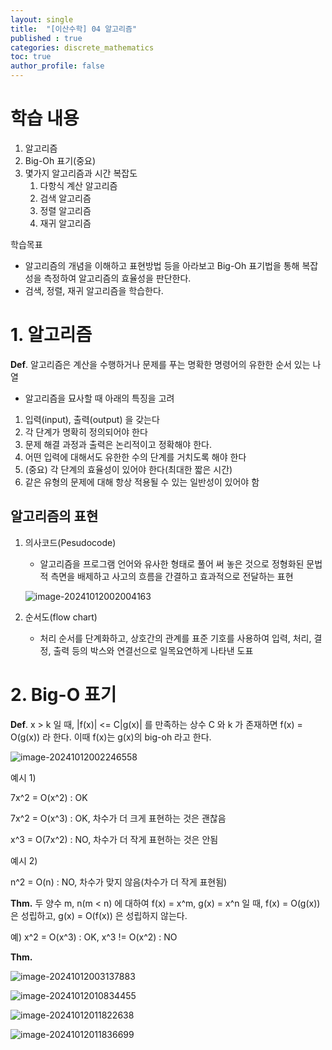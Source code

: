 ```yaml
---
layout: single
title:  "[이산수학] 04 알고리즘"
published : true
categories: discrete_mathematics
toc: true
author_profile: false
---
```


# 학습 내용

1. 알고리즘
2. Big-Oh 표기(중요)
3. 몇가지 알고리즘과 시간 복잡도
   1. 다항식 계산 알고리즘
   2. 검색 알고리즘
   3. 정렬 알고리즘
   4. 재귀 알고리즘

학습목표

- 알고리즘의 개념을 이해하고 표현방법 등을 아라보고 Big-Oh 표기법을 통해 복잡성을 측정하여 알고리즘의 효율성을 판단한다.
- 검색, 정렬, 재귀 알고리즘을 학습한다.

# 1. 알고리즘

**Def**. 알고리즘은 계산을 수행하거나 문제를 푸는 명확한 명령어의 유한한 순서 있는 나열

- 알고리즘을 묘사할 때 아래의 특징을 고려

1. 입력(input), 출력(output) 을 갖는다
2. 각 단계가 명확히 정의되어야 한다
3. 문제 해결 과정과 출력은 논리적이고 정확해야 한다.
4. 어떤 입력에 대해서도 유한한 수의 단계를 거치도록 해야 한다
5. (중요) 각 단계의 효율성이 있어야 한다(최대한 짧은 시간)
6. 같은 유형의 문제에 대해 항상 적용될 수 있는 일반성이 있어야 함

## 알고리즘의 표현

1. 의사코드(Pesudocode)

   - 알고리즘을 프로그램 언어와 유사한 형태로 풀어 써 놓은 것으로 정형화된 문법적 측면을 배제하고 사고의 흐름을 간결하고 효과적으로 전달하는 표현

   ![image-20241012002004163]({{site.url}}/images/2024-10-11-discrete_mathematics_4/image-20241012002004163.png)

2. 순서도(flow chart)

   - 처리 순서를 단계화하고, 상호간의 관계를 표준 기호를 사용하여 입력, 처리, 결정, 출력 등의 박스와 연결선으로 일목요연하게 나타낸 도표

# 2. Big-O 표기

**Def**. x > k 일 때, |f(x)| <= C|g(x)| 를 만족하는 상수 C 와 k 가 존재하면 f(x) = O(g(x)) 라 한다. 이때 f(x)는 g(x)의 big-oh 라고 한다.

![image-20241012002246558]({{site.url}}/images/2024-10-11-discrete_mathematics_4/image-20241012002246558.png)

예시 1)

7x^2 = O(x^2) : OK

7x^2 = O(x^3) : OK, 차수가 더 크게 표현하는 것은 괜찮음

x^3 = O(7x^2) : NO, 차수가 더 작게 표현하는 것은 안됨



예시 2)

n^2 = O(n) : NO, 차수가 맞지 않음(차수가 더 작게 표현됨)



**Thm.** 두 양수 m, n(m < n) 에 대하여 f(x) = x^m, g(x) = x^n 일 때, f(x) = O(g(x)) 은 성립하고, g(x) = O(f(x)) 은 성립하지 않는다.

예) x^2 = O(x^3) : OK, x^3 != O(x^2) : NO



**Thm.**

![image-20241012003137883]({{site.url}}/images/2024-10-11-discrete_mathematics_4/image-20241012003137883.png)



![image-20241012010834455]({{site.url}}/images/2024-10-11-discrete_mathematics_4/image-20241012010834455.png)

![image-20241012011822638]({{site.url}}/images/2024-10-11-discrete_mathematics_4/image-20241012011822638.png)

![image-20241012011836699]({{site.url}}/images/2024-10-11-discrete_mathematics_4/image-20241012011836699.png)